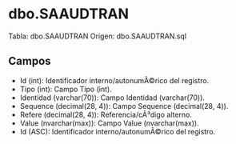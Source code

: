 ﻿# dbo.SAAUDTRAN

Tabla: dbo.SAAUDTRAN
Origen: dbo.SAAUDTRAN.sql

## Campos

- Id (int): Identificador interno/autonumÃ©rico del registro.
- Tipo (int): Campo Tipo (int).
- Identidad (varchar(70)): Campo Identidad (varchar(70)).
- Sequence (decimal(28, 4)): Campo Sequence (decimal(28, 4)).
- Refere (decimal(28, 4)): Referencia/cÃ³digo alterno.
- Value (nvarchar(max)): Campo Value (nvarchar(max)).
- Id (ASC): Identificador interno/autonumÃ©rico del registro.

